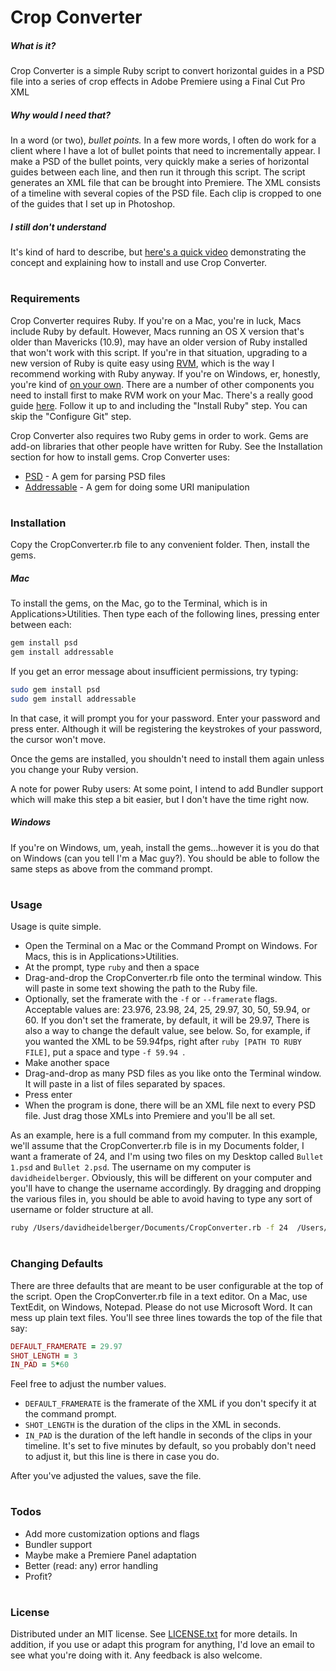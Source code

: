 # Crop Converter

##### What is it?
Crop Converter is a simple Ruby script to convert horizontal guides in a PSD file into a series of crop effects in Adobe Premiere using a Final Cut Pro XML

##### Why would I need that?
In a word (or two), *bullet points.* In a few more words, I often do work for a client where I have a lot of bullet points that need to incrementally appear. I make a PSD of the bullet points, very quickly make a series of horizontal guides between each line, and then run it through this script. The script generates an XML file that can be brought into Premiere. The XML consists of a timeline with several copies of the PSD file. Each clip is cropped to one of the guides that I set up in Photoshop.

##### I still don't understand
It's kind of hard to describe, but [here's a quick video](https://vimeo.com/180926598/9af0325e09) demonstrating the concept and explaining how to install and use Crop Converter.

#
#
### Requirements
Crop Converter requires Ruby. If you're on a Mac, you're in luck, Macs include Ruby by default. However, Macs running an OS X version that's older than Mavericks (10.9), may have an older version of Ruby installed that won't work with this script. If you're in that situation, upgrading to a new version of Ruby is quite easy using [RVM](https://rvm.io/), which is the way I recommend working with Ruby anyway. If you're on Windows, er, honestly, you're kind of [on your own](http://rubyinstaller.org/). There are a number of other components you need to install first to make RVM work on your Mac. There's a really good guide [here](http://railsapps.github.io/installrubyonrails-mac.html). Follow it up to and including the "Install Ruby" step. You can skip the "Configure Git" step.

Crop Converter also requires two Ruby gems in order to work. Gems are add-on libraries that other people have written for Ruby. See the Installation section for how to install gems. Crop Converter uses:
- [PSD](https://github.com/layervault/psd.rb) - A gem for parsing PSD files
- [Addressable](https://github.com/sporkmonger/addressable) - A gem for doing some URI manipulation

#
#
### Installation
Copy the CropConverter.rb file to any convenient folder. Then, install the gems.

##### Mac
To install the gems, on the Mac, go to the Terminal, which is in Applications>Utilities. Then type each of the following lines, pressing enter between each:
```Bash
gem install psd
gem install addressable
```
If you get an error message about insufficient permissions, try typing:
```Bash
sudo gem install psd
sudo gem install addressable
```
In that case, it will prompt you for your password. Enter your password and press enter. Although it will be registering the keystrokes of your password, the cursor won't move.

Once the gems are installed, you shouldn't need to install them again unless you change your Ruby version.

A note for power Ruby users: At some point, I intend to add Bundler support which will make this step a bit easier, but I don't have the time right now.

##### Windows
If you're on Windows, um, yeah, install the gems...however it is you do that on Windows (can you tell I'm a Mac guy?). You should be able to follow the same steps as above from the command prompt.

#
#
### Usage
Usage is quite simple.
- Open the Terminal on a Mac or the Command Prompt on Windows. For Macs, this is in Applications>Utilities.
- At the prompt, type `ruby` and then a space
- Drag-and-drop the CropConverter.rb file onto the terminal window. This will paste in some text showing the path to the Ruby file.
- Optionally, set the framerate with the `-f` or `--framerate` flags. Acceptable values are: 23.976, 23.98, 24, 25, 29.97, 30, 50, 59.94, or 60. If you don't set the framerate, by default, it will be 29.97, There is also a way to change the default value, see below. So, for example, if you wanted the XML to be 59.94fps, right after ```ruby [PATH TO RUBY FILE]```, put a space and type `-f 59.94 `.
- Make another space
- Drag-and-drop as many PSD files as you like onto the Terminal window. It will paste in a list of files separated by spaces.
- Press enter
- When the program is done, there will be an XML file next to every PSD file. Just drag those XMLs into Premiere and you'll be all set.

As an example, here is a full command from my computer. In this example, we'll assume that the CropConverter.rb file is in my Documents folder, I want a framerate of 24, and I'm using two files on my Desktop called `Bullet 1.psd` and `Bullet 2.psd`. The username on my computer is `davidheidelberger`. Obviously, this will be different on your computer and you'll have to change the username accordingly. By dragging and dropping the various files in, you should be able to avoid having to type any sort of username or folder structure at all.
```Bash
ruby /Users/davidheidelberger/Documents/CropConverter.rb -f 24  /Users/davidheidelberger/Desktop/Bullet\ 1.psd /Users/davidheidelberger/Desktop/Bullet\ 2.psd
```

#
#
### Changing Defaults
There are three defaults that are meant to be user configurable at the top of the script. Open the CropConverter.rb file in a text editor. On a Mac, use TextEdit, on Windows, Notepad. Please do not use Microsoft Word. It can mess up plain text files. You'll see three lines towards the top of the file that say:
```Ruby
DEFAULT_FRAMERATE = 29.97
SHOT_LENGTH = 3
IN_PAD = 5*60
```

Feel free to adjust the number values.
- `DEFAULT_FRAMERATE` is the framerate of the XML if you don't specify it at the command prompt.
- `SHOT_LENGTH` is the duration of the clips in the XML in seconds.
- `IN_PAD` is the duration of the left handle in seconds of the clips in your timeline. It's set to five minutes by default, so you probably don't need to adjust it, but this line is there in case you do.

After you've adjusted the values, save the file.

#
#
### Todos

 - Add more customization options and flags
 - Bundler support
 - Maybe make a Premiere Panel adaptation
 - Better (read: any) error handling
 - Profit?

#
#
### License
Distributed under an MIT license. See [LICENSE.txt](LICENSE.txt) for more details. In addition, if you use or adapt this program for anything, I'd love an email to see what you're doing with it. Any feedback is also welcome.
